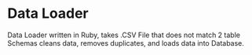 # Data Loader
Data Loader written in Ruby, takes .CSV File that does not match 2 table Schemas cleans data, removes duplicates, and loads data into Database.  
